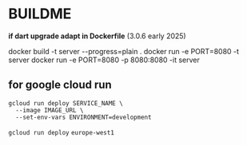 # BUILDME

__if dart upgrade adapt in Dockerfile__ (3.0.6 early 2025)

docker build -t server --progress=plain .
docker run -e PORT=8080 -t server
docker run -e PORT=8080 -p 8080:8080 -it server

## for google cloud run

```shell
gcloud run deploy SERVICE_NAME \
  --image IMAGE_URL \
  --set-env-vars ENVIRONMENT=development
```

`gcloud run deploy`
`europe-west1`
